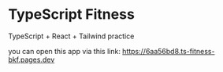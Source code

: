 # TypeScript Fitness
TypeScript + React + Tailwind practice

you can open this app via this link: https://6aa56bd8.ts-fitness-bkf.pages.dev